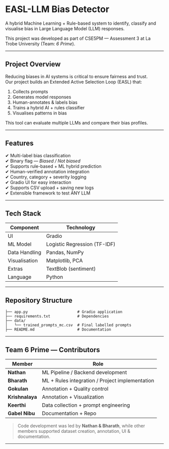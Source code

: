 # EASL-LLM Bias Detector
A hybrid Machine Learning + Rule-based system to identify, classify and visualise bias in Large Language Model (LLM) responses.

This project was developed as part of CSE5PM — Assessment 3 at La Trobe University (Team: *6 Prime*).

---

## Project Overview
Reducing biases in AI systems is critical to ensure fairness and trust.  
Our project builds an Extended Active Selection Loop (EASL) that:
1) Collects prompts
2) Generates model responses
3) Human-annotates & labels bias
4) Trains a hybrid AI + rules classifier
5) Visualises patterns in bias

This tool can evaluate multiple LLMs and compare their bias profiles.

---

## Features
✔ Multi-label bias classification  
✔ Binary flag — *Biased / Not biased*  
✔ Supports rule-based + ML hybrid prediction  
✔ Human-verified annotation integration  
✔ Country, category + severity logging  
✔ Gradio UI for easy interaction  
✔ Supports CSV upload + saving new logs  
✔ Extensible framework to test ANY LLM  

---

## Tech Stack
| Component | Technology |
|----------|------------|
| UI | Gradio |
| ML Model | Logistic Regression (TF-IDF) |
| Data Handling | Pandas, NumPy |
| Visualisation | Matplotlib, PCA |
| Extras | TextBlob (sentiment) |
| Language | Python |
---

## Repository Structure
``` 
├── app.py                      # Gradio application
├── requirements.txt            # Dependencies
├── data/
│   └── trained_prompts_mc.csv  # Final labelled prompts
├── README.md                   # Documentation
``` 
---

## Team 6 Prime — Contributors

| Member | Role |
|--------|------|
| **Nathan** | ML Pipeline / Backend development |
| **Bharath** | ML + Rules integration / Project implementation |
| **Gokulan** | Annotation + Quality control |
| **Krishnalaya** | Annotation + Visualization |
| **Keerthi** | Data collection + prompt engineering |
| **Gabel Nibu** | Documentation + Repo |

> Code development was led by **Nathan & Bharath**, while other members supported dataset creation, annotation, UI & documentation.

---

